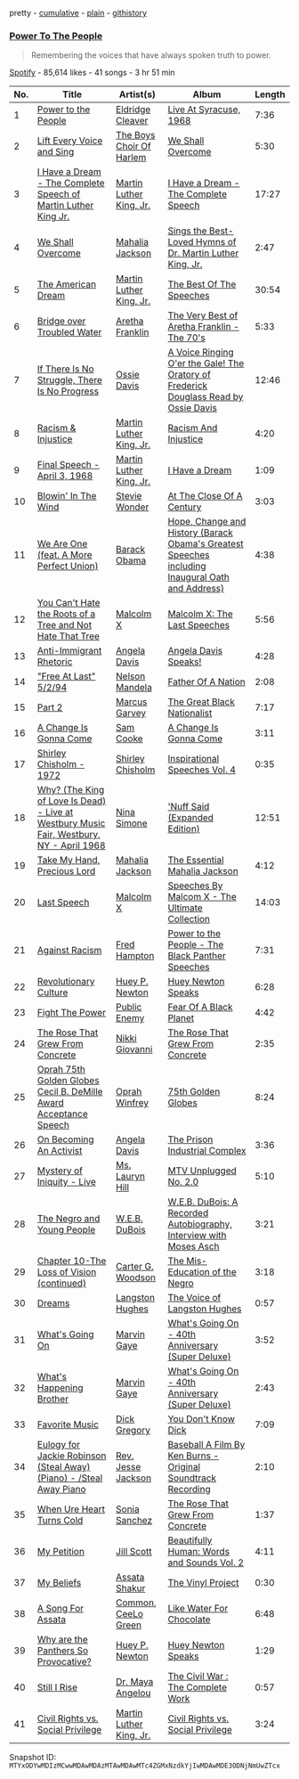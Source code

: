 pretty - [cumulative](/playlists/cumulative/37i9dQZF1DXbWHkfjljXoE.md) - [plain](/playlists/plain/37i9dQZF1DXbWHkfjljXoE) - [githistory](https://github.githistory.xyz/mackorone/spotify-playlist-archive/blob/main/playlists/plain/37i9dQZF1DXbWHkfjljXoE)

### [Power To The People](https://open.spotify.com/playlist/37i9dQZF1DXbWHkfjljXoE)

> Remembering the voices that have always spoken truth to power.

[Spotify](https://open.spotify.com/user/spotify) - 85,614 likes - 41 songs - 3 hr 51 min

| No. | Title | Artist(s) | Album | Length |
|---|---|---|---|---|
| 1 | [Power to the People](https://open.spotify.com/track/6WIWwePtXmO2ECop98cNgy) | [Eldridge Cleaver](https://open.spotify.com/artist/6nxhRvqz0JgSi5oBxqHILh) | [Live At Syracuse, 1968](https://open.spotify.com/album/7GCsvxac90RKJ2DQm6SFYY) | 7:36 |
| 2 | [Lift Every Voice and Sing](https://open.spotify.com/track/6utcrEbz9W9cFoha3ouoc2) | [The Boys Choir Of Harlem](https://open.spotify.com/artist/7Cp14KBRtDwGucKNPUyT11) | [We Shall Overcome](https://open.spotify.com/album/7cklzk697oyuNTu9QJadxB) | 5:30 |
| 3 | [I Have a Dream \- The Complete Speech of Martin Luther King Jr.](https://open.spotify.com/track/5PUoEOYCSx6ebj1Erfetli) | [Martin Luther King, Jr.](https://open.spotify.com/artist/4lWl4G5wgAH9i3GwumUDkB) | [I Have a Dream \- The Complete Speech](https://open.spotify.com/album/099Tc89lLG1QKFE8c191G1) | 17:27 |
| 4 | [We Shall Overcome](https://open.spotify.com/track/5pTwWOOMfTOU2FOw89U5ua) | [Mahalia Jackson](https://open.spotify.com/artist/6QBUIuGCAJSAtefEY1EEdB) | [Sings the Best\-Loved Hymns of Dr\. Martin Luther King, Jr.](https://open.spotify.com/album/7vbdNHLadnywl3ofFp0nIE) | 2:47 |
| 5 | [The American Dream](https://open.spotify.com/track/3ZRKkzNKTR6cGbXOP0vxlM) | [Martin Luther King, Jr.](https://open.spotify.com/artist/4lWl4G5wgAH9i3GwumUDkB) | [The Best Of The Speeches](https://open.spotify.com/album/35TEWxAZnVNmZ20PHaV7Up) | 30:54 |
| 6 | [Bridge over Troubled Water](https://open.spotify.com/track/5YD86vWLu1YqR818b1GADO) | [Aretha Franklin](https://open.spotify.com/artist/7nwUJBm0HE4ZxD3f5cy5ok) | [The Very Best of Aretha Franklin \- The 70's](https://open.spotify.com/album/2jfJMNfHt2kIqSOyQyq7Jn) | 5:33 |
| 7 | [If There Is No Struggle, There Is No Progress](https://open.spotify.com/track/6JyNfCuQaYkMcXxNSGtGRt) | [Ossie Davis](https://open.spotify.com/artist/0WNkWajvv5wCm04A2JwDHL) | [A Voice Ringing O'er the Gale! The Oratory of Frederick Douglass Read by Ossie Davis](https://open.spotify.com/album/5vcMF8ImXKc8J4CYNexMKz) | 12:46 |
| 8 | [Racism & Injustice](https://open.spotify.com/track/2ZDKBAhNLp2ZhXWDLEXUF1) | [Martin Luther King, Jr.](https://open.spotify.com/artist/4lWl4G5wgAH9i3GwumUDkB) | [Racism And Injustice](https://open.spotify.com/album/1VppqDl97hTheqLvKO2Y2T) | 4:20 |
| 9 | [Final Speech \- April 3, 1968](https://open.spotify.com/track/0cFaicjXJhmqSYc49Ao2ik) | [Martin Luther King, Jr.](https://open.spotify.com/artist/4lWl4G5wgAH9i3GwumUDkB) | [I Have a Dream](https://open.spotify.com/album/7iehzqjey1lzABiVuRdOkp) | 1:09 |
| 10 | [Blowin' In The Wind](https://open.spotify.com/track/5RQRPai5wx67G2P1kbBdwv) | [Stevie Wonder](https://open.spotify.com/artist/7guDJrEfX3qb6FEbdPA5qi) | [At The Close Of A Century](https://open.spotify.com/album/04giHQ9zptJUHUvtIyxL9Z) | 3:03 |
| 11 | [We Are One \(feat\. A More Perfect Union\)](https://open.spotify.com/track/2DrtkKqEMnMsskLzl2QeoR) | [Barack Obama](https://open.spotify.com/artist/4FySKEW0F2fAmS8Jc5ClRv) | [Hope, Change and History \(Barack Obama's Greatest Speeches including Inaugural Oath and Address\)](https://open.spotify.com/album/4iwrI3d40QAX8ufR6ltAHO) | 4:38 |
| 12 | [You Can't Hate the Roots of a Tree and Not Hate That Tree](https://open.spotify.com/track/72BW7BcNxwyFBKpsPP5HwR) | [Malcolm X](https://open.spotify.com/artist/2IsulP0BplLNJn8BGsvUQo) | [Malcolm X: The Last Speeches](https://open.spotify.com/album/5OzsPioUSdoBZQ1DkcFgRx) | 5:56 |
| 13 | [Anti\-Immigrant Rhetoric](https://open.spotify.com/track/7I4csn2pytrogUVDMmmFVH) | [Angela Davis](https://open.spotify.com/artist/4LsP9Fcfyln6GOh8GwYDkT) | [Angela Davis Speaks!](https://open.spotify.com/album/60EHfJLvL6yKZLqd2XGjmD) | 4:28 |
| 14 | ["Free At Last" 5/2/94](https://open.spotify.com/track/29sABge43PWLmfUZbStXdP) | [Nelson Mandela](https://open.spotify.com/artist/7KbasPT1gklYjhLeD8AZIG) | [Father Of A Nation](https://open.spotify.com/album/3eVt2MEsW0Iim1Gtije3wm) | 2:08 |
| 15 | [Part 2](https://open.spotify.com/track/3SwfHDQDlR0n4JnvvUqrOj) | [Marcus Garvey](https://open.spotify.com/artist/2aTAfW8erTD8F50nnhKZmD) | [The Great Black Nationalist](https://open.spotify.com/album/1vO6OhN5zuyLk4pEyPJDAD) | 7:17 |
| 16 | [A Change Is Gonna Come](https://open.spotify.com/track/0YfOnJWqmAKaUvEL1QcNop) | [Sam Cooke](https://open.spotify.com/artist/6hnWRPzGGKiapVX1UCdEAC) | [A Change Is Gonna Come](https://open.spotify.com/album/4IzTGWm7hiv0BpQAG7vWhI) | 3:11 |
| 17 | [Shirley Chisholm \- 1972](https://open.spotify.com/track/55qA5UVl8rEK4TMFjC6rQ1) | [Shirley Chisholm](https://open.spotify.com/artist/44FpwpMLdOjnZhrfNPELar) | [Inspirational Speeches Vol\. 4](https://open.spotify.com/album/6DO6wVMYFIFiG6gVH2OpJ4) | 0:35 |
| 18 | [Why? \(The King of Love Is Dead\) \- Live at Westbury Music Fair, Westbury, NY \- April 1968](https://open.spotify.com/track/4gmeLpDeLk9Y2pTWJPjiG2) | [Nina Simone](https://open.spotify.com/artist/7G1GBhoKtEPnP86X2PvEYO) | ['Nuff Said \(Expanded Edition\)](https://open.spotify.com/album/1ZRMX4V4gDAJzRmwUfjMYg) | 12:51 |
| 19 | [Take My Hand, Precious Lord](https://open.spotify.com/track/2BPMz5V0g0uw9phgqjY7se) | [Mahalia Jackson](https://open.spotify.com/artist/6QBUIuGCAJSAtefEY1EEdB) | [The Essential Mahalia Jackson](https://open.spotify.com/album/2w9wFu5qjGKqBHDLNU2b8N) | 4:12 |
| 20 | [Last Speech](https://open.spotify.com/track/3PWTko96IQ2lNlUpzufFRT) | [Malcolm X](https://open.spotify.com/artist/2IsulP0BplLNJn8BGsvUQo) | [Speeches By Malcom X \- The Ultimate Collection](https://open.spotify.com/album/0K7r0Jn2cl3evFj6MFAK2c) | 14:03 |
| 21 | [Against Racism](https://open.spotify.com/track/0fOff5OJv7A7tTjnUGtryK) | [Fred Hampton](https://open.spotify.com/artist/6J8DweKggxMXuLRTQg6NPt) | [Power to the People \- The Black Panther Speeches](https://open.spotify.com/album/0gmG7WSepVGfS6fv9jSzm7) | 7:31 |
| 22 | [Revolutionary Culture](https://open.spotify.com/track/1HxcfKjWfe3oZGwJy82cs8) | [Huey P\. Newton](https://open.spotify.com/artist/2SMi8AArIjUwlhY9TVxkZ7) | [Huey Newton Speaks](https://open.spotify.com/album/4yOtfYeRNDMJ3RRTWZAQnN) | 6:28 |
| 23 | [Fight The Power](https://open.spotify.com/track/1yo16b3u0lptm6Cs7lx4AD) | [Public Enemy](https://open.spotify.com/artist/6Mo9PoU6svvhgEum7wh2Nd) | [Fear Of A Black Planet](https://open.spotify.com/album/0aFNb4RDk2hmKKLa0bzXNz) | 4:42 |
| 24 | [The Rose That Grew From Concrete](https://open.spotify.com/track/6Kf5cdx2MmkN8Wo43xGHIf) | [Nikki Giovanni](https://open.spotify.com/artist/06rw1GLIJu1xfIgO6iI7RG) | [The Rose That Grew From Concrete](https://open.spotify.com/album/17v0WKUfqS4lRiWslYyVWh) | 2:35 |
| 25 | [Oprah 75th Golden Globes Cecil B\. DeMille Award Acceptance Speech](https://open.spotify.com/track/1xGn1kNBQe21ZDBiQ8igBJ) | [Oprah Winfrey](https://open.spotify.com/artist/1pzHHVOWwwvu4IPWVle6RW) | [75th Golden Globes](https://open.spotify.com/album/0qkgX98Mjgslj9ycSEh8Ed) | 8:24 |
| 26 | [On Becoming An Activist](https://open.spotify.com/track/0lyAZ6lmJKcmJRZGDxGAaw) | [Angela Davis](https://open.spotify.com/artist/4LsP9Fcfyln6GOh8GwYDkT) | [The Prison Industrial Complex](https://open.spotify.com/album/4CAWyoeSPevGr4NyTD9U3U) | 3:36 |
| 27 | [Mystery of Iniquity \- Live](https://open.spotify.com/track/5KZwRD3KklSP73jnLoNWtF) | [Ms\. Lauryn Hill](https://open.spotify.com/artist/2Mu5NfyYm8n5iTomuKAEHl) | [MTV Unplugged No\. 2.0](https://open.spotify.com/album/22tn8fUpD1lurSga9yuqhM) | 5:10 |
| 28 | [The Negro and Young People](https://open.spotify.com/track/5z0FmdulgRsE93NMmxrbeF) | [W.E.B\. DuBois](https://open.spotify.com/artist/0B6p2Z41UzVCPIPO94BhqF) | [W.E.B\. DuBois: A Recorded Autobiography, Interview with Moses Asch](https://open.spotify.com/album/6jvNmgzwiWc6R1TI6cjXhQ) | 3:21 |
| 29 | [Chapter 10\-The Loss of Vision \(continued\)](https://open.spotify.com/track/6A0jKGXLZrfdlUIzAsVsvb) | [Carter G\. Woodson](https://open.spotify.com/artist/0ZcdRpxMPxw8cSC4IyCl86) | [The Mis\-Education of the Negro](https://open.spotify.com/album/6io2SUuK89XBdafEmcrCoo) | 3:18 |
| 30 | [Dreams](https://open.spotify.com/track/3eOzQDN7CQLo2MJYehbraw) | [Langston Hughes](https://open.spotify.com/artist/1mNcebzTg5QlHEY4WYhLSm) | [The Voice of Langston Hughes](https://open.spotify.com/album/47svgVhdLaB00HOKFc4Bo8) | 0:57 |
| 31 | [What's Going On](https://open.spotify.com/track/34b3a3Pz9Jlz0092LMyNAB) | [Marvin Gaye](https://open.spotify.com/artist/3koiLjNrgRTNbOwViDipeA) | [What's Going On \- 40th Anniversary \(Super Deluxe\)](https://open.spotify.com/album/3P9Pzn7O4Zsr3tsCSsx7Uk) | 3:52 |
| 32 | [What's Happening Brother](https://open.spotify.com/track/3B1K9cOissM5S7zUBwd8TZ) | [Marvin Gaye](https://open.spotify.com/artist/3koiLjNrgRTNbOwViDipeA) | [What's Going On \- 40th Anniversary \(Super Deluxe\)](https://open.spotify.com/album/3P9Pzn7O4Zsr3tsCSsx7Uk) | 2:43 |
| 33 | [Favorite Music](https://open.spotify.com/track/4yixpYyPIqaEI0I44u2Ljl) | [Dick Gregory](https://open.spotify.com/artist/4ny5u89tQVgw6OmFkj454M) | [You Don't Know Dick](https://open.spotify.com/album/6BMaVNyFWCN9XpimvvQrys) | 7:09 |
| 34 | [Eulogy for Jackie Robinson \(Steal Away\) \(Piano\) \- /Steal Away Piano](https://open.spotify.com/track/0Y2zOANQhrwsYmoEpwdEvw) | [Rev\. Jesse Jackson](https://open.spotify.com/artist/6ncDkEf2tfA2wJ3X2g9unp) | [Baseball A Film By Ken Burns \- Original Soundtrack Recording](https://open.spotify.com/album/4oH4jZYMSUrGRjgG41Zdua) | 2:10 |
| 35 | [When Ure Heart Turns Cold](https://open.spotify.com/track/2xCCw5DcCQ0QVfjCfiTyBT) | [Sonia Sanchez](https://open.spotify.com/artist/0hvH9P1nlB5xrNdlXwZ22P) | [The Rose That Grew From Concrete](https://open.spotify.com/album/17v0WKUfqS4lRiWslYyVWh) | 1:37 |
| 36 | [My Petition](https://open.spotify.com/track/2op7tTCjyyDTP1nMGoB7aC) | [Jill Scott](https://open.spotify.com/artist/6AVLthptCPhfrxlHadOBJD) | [Beautifully Human: Words and Sounds Vol\. 2](https://open.spotify.com/album/21JbNB7qmJoOr03sM9dMeR) | 4:11 |
| 37 | [My Beliefs](https://open.spotify.com/track/079pZO9Yzp8zyXf9j8JLK3) | [Assata Shakur](https://open.spotify.com/artist/7xFHQaT3P55ut4k6qJjJew) | [The Vinyl Project](https://open.spotify.com/album/0LIGpl05li5brnrlNOGstL) | 0:30 |
| 38 | [A Song For Assata](https://open.spotify.com/track/6dhfqStWHETvJWNhhLO1Qc) | [Common](https://open.spotify.com/artist/2GHclqNVjqGuiE5mA7BEoc), [CeeLo Green](https://open.spotify.com/artist/5nLYd9ST4Cnwy6NHaCxbj8) | [Like Water For Chocolate](https://open.spotify.com/album/0ZSwTSaR9VUe3uYsXNQgub) | 6:48 |
| 39 | [Why are the Panthers So Provocative?](https://open.spotify.com/track/2fq0KcqINDwPWoTICTdmxA) | [Huey P\. Newton](https://open.spotify.com/artist/2SMi8AArIjUwlhY9TVxkZ7) | [Huey Newton Speaks](https://open.spotify.com/album/4yOtfYeRNDMJ3RRTWZAQnN) | 1:29 |
| 40 | [Still I Rise](https://open.spotify.com/track/3J9NZT8U0uyRd8ZYNCkOAq) | [Dr\. Maya Angelou](https://open.spotify.com/artist/0NmNdh2bUgGrrIbj5Ar8GQ) | [The Civil War : The Complete Work](https://open.spotify.com/album/3shDCBNvoYpBwIzBkx0XAK) | 0:57 |
| 41 | [Civil Rights vs\. Social Privilege](https://open.spotify.com/track/5oolbgm69Ad0EUK6zzc79w) | [Martin Luther King, Jr.](https://open.spotify.com/artist/4lWl4G5wgAH9i3GwumUDkB) | [Civil Rights vs\. Social Privilege](https://open.spotify.com/album/2bkgW7I8a8eDYiabY8VVF0) | 3:24 |

Snapshot ID: `MTYxODYwMDIzMCwwMDAwMDAzMTAwMDAwMTc4ZGMxNzdkYjIwMDAwMDE3ODNjNmUwZTcx`